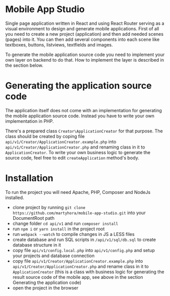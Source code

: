# Mobile App Studio

Single page application written in React and using React Router serving as a visual environment to design and generate mobile applications. First of all you need to create a new project (application) and then add needed scenes (pages) into it. You can then add several components into each scene like textboxes, buttons, listviews, textfields and images.

To generate the mobile application source code you need to implement your own layer on backend to do that. How to implement the layer is described in the section below.

# Generating the application source code

The application itself does not come with an implementation for generating the mobile application source code. Instead you have to write your own implementation in PHP.

There's a prepared class ```Creator\ApplicationCreator``` for that purpose. The class should be created by coping file ```api/v1/Creator/ApplicationCreator.example.php``` into ```api/v1/Creator/ApplicationCreator.php``` and renaming class in it to ```ApplicationCreator```. To write your own business logic to generate the source code, feel free to edit ```createApplication``` method's body.

# Installation

To run the project you will need Apache, PHP, Composer and NodeJs installed.

- clone project by running ```git clone https://github.com/martyhora/mobile-app-studio.git``` into your DocumentRoot path
- change folder ```cd api/v1``` and run ```composer install```
- run ```npm i``` or ```yarn install``` in the project root
- run ```webpack --watch``` to compile changes in JS a LESS files
- create database and run SQL scripts in ```/api/v1/sql/db.sql``` to create database structure in it
- copy file ```api/v1/config.local.php``` into ```api/v1/config.php``` and setup your projects and database connection
- copy file ```api/v1/Creator/ApplicationCreator.example.php``` into ```api/v1/Creator/ApplicationCreator.php``` and rename class in it to ```ApplicationCreator``` (this is a class with business logic for generating the result source code of the mobile app, see above in the section Generating the application code)
- open the project in the browser
